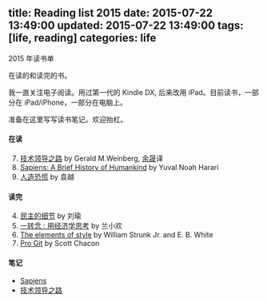 title: Reading list 2015
date: 2015-07-22 13:49:00
updated: 2015-07-22 13:49:00
tags: [life, reading] 
categories: life
---
2015 年读书单

在读的和读完的书。

我一直关注电子阅读。用过第一代的 Kindle DX, 后来改用 iPad。目前读书，一部分在 iPad/iPhone，一部分在电脑上。

准备在这里写写读书笔记。欢迎抬杠。

#### 在读
7. [技术领导之路](https://book.douban.com/subject/4187478/) by Gerald M.Weinberg, [余晟](http://www.luanxiang.org/blog/)译
6. [Sapiens: A Brief History of Humankind](http://book.douban.com/subject/25904521/) by Yuval Noah Harari 
5. [人造恐慌](http://book.douban.com/subject/26140658/) by 袁越

#### 读完
4. [民主的细节](http://book.douban.com/subject/3813669/) by 刘瑜
3. [一转念 : 用经济学思考](http://book.douban.com/subject_search?search_text=一转念&cat=1001) by 兰小欢
2. [The elements of style](http://book.douban.com/subject/1433835/) by William Strunk Jr. and E. B. White
1. [Pro Git](http://book.douban.com/subject/3420144/) by Scott Chacon 

#### 笔记
- [Sapiens](http://daweih.github.io/2015/07/22/reading-note-sapiens/)
- [技术领导之路](http://daweih.github.io/2015/08/04/reading-note-Becoming-a-technical-leader/)